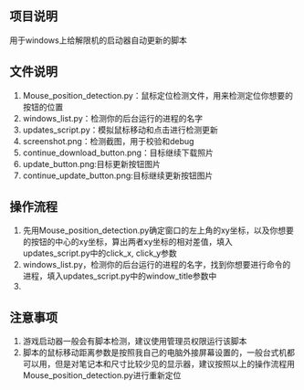 ## 项目说明
用于windows上给解限机的启动器自动更新的脚本
## 文件说明

1. Mouse_position_detection.py：鼠标定位检测文件，用来检测定位你想要的按钮的位置
2. windows_list.py：检测你的后台运行的进程的名字
3. updates_script.py：模拟鼠标移动和点击进行检测更新
4. screenshot.png：检测截图，用于校验和debug
4. continue_download_button.png：目标继续下载照片
6. update_button.png:目标更新按钮图片
7. continue_update_button.png:目标继续更新按钮图片

## 操作流程

1. 先用Mouse_position_detection.py确定窗口的左上角的xy坐标，以及你想要的按钮的中心的xy坐标，算出两者xy坐标的相对差值，填入updates_script.py中的click_x, click_y参数
2. windows_list.py，检测你的后台运行的进程的名字，找到你想要进行命令的进程，填入updates_script.py中的window_title参数中
3. 

## 注意事项
1. 游戏启动器一般会有脚本检测，建议使用管理员权限运行该脚本
2. 脚本的鼠标移动距离参数是按照我自己的电脑外接屏幕设置的，一般台式机都可以用，但是对笔记本和尺寸比较少见的显示器，建议按照以上的操作流程用Mouse_position_detection.py进行重新定位